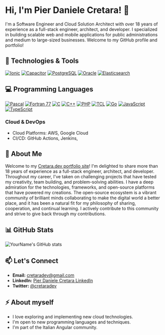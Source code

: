 # Hi, I'm Pier Daniele Cretara! 👋

I'm a Software Engineer and Cloud Solution Architect with over 18 years of experience as a full-stack engineer, architect, and developer. 
I specialized in building scalable web and mobile applications for public administrations and medium to large-sized businesses. Welcome to my GitHub profile and portfolio!

## 🚀 Technologies & Tools

[![Ionic](https://img.shields.io/badge/Ionic-%2300B4FF.svg?style=flat&logo=ionic&logoColor=white)](https://ionicframework.com/)
[![Capacitor](https://img.shields.io/badge/Capacitor-000?logo=capacitor&logoColor=blue)](https://capacitorjs.com/)
[![PostgreSQL](https://img.shields.io/badge/PostgreSQL-336791.svg?style=flat&logo=postgresql&logoColor=white)](https://www.postgresql.org/)
[![Oracle](https://img.shields.io/badge/Oracle-F80000?logo=oracle&logoColor=white)](https://www.oracle.com/)
[![Elasticsearch](https://img.shields.io/badge/Elasticsearch-005571.svg?style=flat&logo=elasticsearch&logoColor=white)](https://www.elastic.co/elasticsearch/)

## 💻 Programming Languages

[![Pascal](https://img.shields.io/badge/Pascal-00599C?logo=freepascal&logoColor=white)]()
[![Fortran 77](https://img.shields.io/badge/Fortran77-4C5B94?logo=fortran&logoColor=white)]()
[![C](https://img.shields.io/badge/C-00599C?logo=c&logoColor=white)]()
[![C++](https://img.shields.io/badge/C++-00599C?logo=cplusplus&logoColor=white)]()
[![PHP](https://img.shields.io/badge/PHP-777BB4?logo=php&logoColor=white)]()
[![TCL](https://img.shields.io/badge/TCL-FFCC00?logo=tcl&logoColor=black)]()
[![Go](https://img.shields.io/badge/Go-00ADD8?logo=go&logoColor=white)]()
[![JavaScript](https://img.shields.io/badge/JavaScript-F7DF1E?logo=javascript&logoColor=black)]()
[![TypeScript](https://img.shields.io/badge/TypeScript-3178C6?logo=typescript&logoColor=white)]()


### Cloud & DevOps
- Cloud Platforms: AWS, Google Cloud
- CI/CD: GitHub Actions, Jenkins, 


## 💼 About Me

Welcome to my [Cretara.dev portfolio site](https://cretara.dev)! I'm delighted to share more than 18 years of experience as a full-stack engineer, architect, and developer. Throughout my career, I've taken on challenging projects that have tested my creativity, team building, and problem-solving abilities.
I have a deep admiration for the technologies, frameworks, and open-source platforms that have powered my creations. The open-source ecosystem is a vibrant community of brilliant minds collaborating to make the digital world a better place, and it has been a natural fit for my philosophy of sharing, cooperation, and continual learning. I actively contribute to this community and strive to give back through my contributions.


## 📊 GitHub Stats

![YourName's GitHub stats](https://github-readme-stats.vercel.app/api?username=cretara&show_icons=true&theme=default)


## 📫 Let's Connect

- **Email:** [cretaradev@gmail.com](mailto:cretaradev@gmail.com)
- **LinkedIn:** [Pier Daniele Cretara LinkedIn]([https://www.linkedin.com/in/yourprofile](https://www.linkedin.com/in/pier-daniele-cretara/))
- **Twitter:** [@cretaradev]([https://twitter.com/yourhandle](https://x.com/cretaradev))


## ⚡ About myself

- I love exploring and implementing new cloud technologies.
- I'm open to new programming languages and techniques.
- I'm part of the Italian Angular community.

